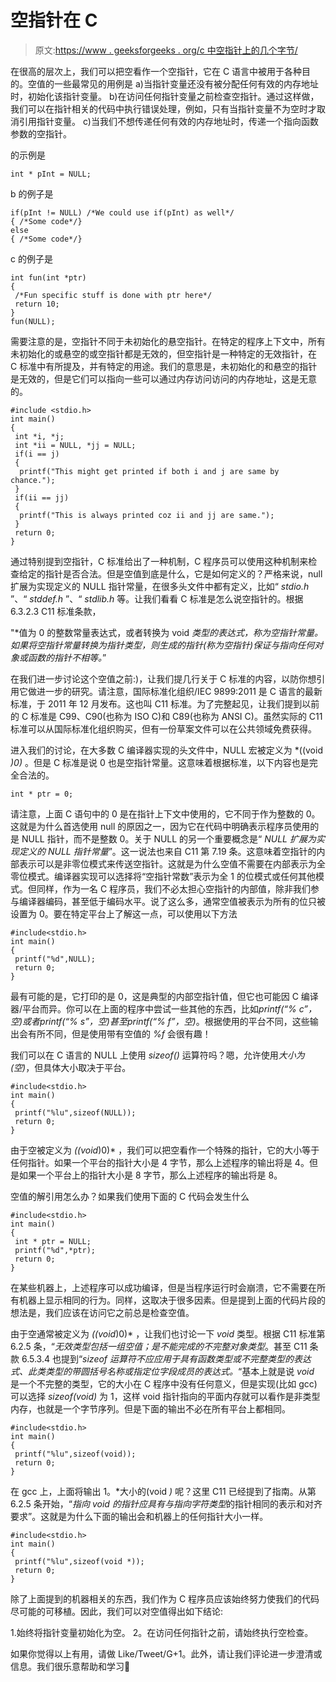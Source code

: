 # 空指针在 C

> 原文:[https://www . geeksforgeeks . org/c 中空指针上的几个字节/](https://www.geeksforgeeks.org/few-bytes-on-null-pointer-in-c/)

在很高的层次上，我们可以把空看作一个空指针，它在 C 语言中被用于各种目的。空值的一些最常见的用例是
a)当指针变量还没有被分配任何有效的内存地址时，初始化该指针变量。
b)在访问任何指针变量之前检查空指针。通过这样做，我们可以在指针相关的代码中执行错误处理，例如，只有当指针变量不为空时才取消引用指针变量。
c)当我们不想传递任何有效的内存地址时，传递一个指向函数参数的空指针。

的示例是

```
int * pInt = NULL;
```

b 的例子是

```
if(pInt != NULL) /*We could use if(pInt) as well*/
{ /*Some code*/}
else
{ /*Some code*/}
```

c 的例子是

```
int fun(int *ptr)
{
 /*Fun specific stuff is done with ptr here*/
 return 10;
}
fun(NULL);
```

需要注意的是，空指针不同于未初始化的悬空指针。在特定的程序上下文中，所有未初始化的或悬空的或空指针都是无效的，但空指针是一种特定的无效指针，在 C 标准中有所提及，并有特定的用途。我们的意思是，未初始化的和悬空的指针是无效的，但是它们可以指向一些可以通过内存访问访问的内存地址，这是无意的。

```
#include <stdio.h>
int main()
{
 int *i, *j;
 int *ii = NULL, *jj = NULL;
 if(i == j)
 {
  printf("This might get printed if both i and j are same by chance.");
 }
 if(ii == jj)
 {
  printf("This is always printed coz ii and jj are same.");
 }
 return 0;
}
```

通过特别提到空指针，C 标准给出了一种机制，C 程序员可以使用这种机制来检查给定的指针是否合法。但是空值到底是什么，它是如何定义的？严格来说，null 扩展为实现定义的 NULL 指针常量，在很多头文件中都有定义，比如“ *stdio.h* ”、“ *stddef.h* ”、“ *stdlib.h* 等。让我们看看 C 标准是怎么说空指针的。根据 6.3.2.3 C11 标准条款，

"*值为 0 的整数常量表达式，或者转换为 void *类型的表达式，称为空指针常量。如果将空指针常量转换为指针类型，则生成的指针(称为空指针)保证与指向任何对象或函数的指针不相等。*”

在我们进一步讨论这个空值之前:)，让我们提几行关于 C 标准的内容，以防你想引用它做进一步的研究。请注意，国际标准化组织/IEC 9899:2011 是 C 语言的最新标准，于 2011 年 12 月发布。这也叫 C11 标准。为了完整起见，让我们提到以前的 C 标准是 C99、C90(也称为 ISO C)和 C89(也称为 ANSI C)。虽然实际的 C11 标准可以从国际标准化组织购买，但有一份草案文件可以在公共领域免费获得。

进入我们的讨论，在大多数 C 编译器实现的头文件中，NULL 宏被定义为 *((void *)0)* 。但是 C 标准是说 0 也是空指针常量。这意味着根据标准，以下内容也是完全合法的。

```
int * ptr = 0;
```

请注意，上面 C 语句中的 0 是在指针上下文中使用的，它不同于作为整数的 0。这就是为什么首选使用 null 的原因之一，因为它在代码中明确表示程序员使用的是 NULL 指针，而不是整数 0。关于 NULL 的另一个重要概念是“ *NULL 扩展为实现定义的 NULL 指针常量*”。这一说法也来自 C11 第 7.19 条。这意味着空指针的内部表示可以是非零位模式来传送空指针。这就是为什么空值不需要在内部表示为全零位模式。编译器实现可以选择将“空指针常数”表示为全 1 的位模式或任何其他模式。但同样，作为一名 C 程序员，我们不必太担心空指针的内部值，除非我们参与编译器编码，甚至低于编码水平。说了这么多，通常空值被表示为所有的位只被设置为 0。要在特定平台上了解这一点，可以使用以下方法

```
#include<stdio.h>
int main()
{
 printf("%d",NULL);
 return 0;
}
```

最有可能的是，它打印的是 0，这是典型的内部空指针值，但它也可能因 C 编译器/平台而异。你可以在上面的程序中尝试一些其他的东西，比如*printf(“% c”，空)*或者*printf(“% s”，空)*甚至*printf(“% f”，空)*。根据使用的平台不同，这些输出会有所不同，但是使用带有空值的 *%f* 会很有趣！

我们可以在 C 语言的 NULL 上使用 *sizeof()* 运算符吗？嗯，允许使用*大小为(空)*，但具体大小取决于平台。

```
#include<stdio.h>
int main()
{
 printf("%lu",sizeof(NULL));
 return 0;
}
```

由于空被定义为 *((void*)0)* ，我们可以把空看作一个特殊的指针，它的大小等于任何指针。如果一个平台的指针大小是 4 字节，那么上述程序的输出将是 4。但是如果一个平台上的指针大小是 8 字节，那么上述程序的输出将是 8。

空值的解引用怎么办？如果我们使用下面的 C 代码会发生什么

```
#include<stdio.h>
int main()
{
 int * ptr = NULL;
 printf("%d",*ptr);
 return 0;
}
```

在某些机器上，上述程序可以成功编译，但是当程序运行时会崩溃，它不需要在所有机器上显示相同的行为。同样，这取决于很多因素。但是提到上面的代码片段的想法是，我们应该在访问它之前总是检查空值。

由于空通常被定义为 *((void*)0)* ，让我们也讨论一下 *void* 类型。根据 C11 标准第 6.2.5 条，“*无效类型包括一组空值；是不能完成的不完整对象类型*。甚至 C11 条款 6.5.3.4 也提到“*sizeof 运算符不应应用于具有函数类型或不完整类型的表达式、此类类型的带圆括号名称或指定位字段成员的表达式。*“基本上就是说 *void* 是一个不完整的类型，它的大小在 C 程序中没有任何意义，但是实现(比如 gcc)可以选择 *sizeof(void)* 为 1，这样 void 指针指向的平面内存就可以看作是非类型内存，也就是一个字节序列。但是下面的输出不必在所有平台上都相同。

```
#include<stdio.h>
int main()
{
 printf("%lu",sizeof(void));
 return 0;
}
```

在 gcc 上，上面将输出 1。*大小的(void *)* 呢？这里 C11 已经提到了指南。从第 6.2.5 条开始，“*指向 void 的指针应具有与指向字符类型*的指针相同的表示和对齐要求”。这就是为什么下面的输出会和机器上的任何指针大小一样。

```
#include<stdio.h>
int main()
{
 printf("%lu",sizeof(void *));
 return 0;
}
```

除了上面提到的机器相关的东西，我们作为 C 程序员应该始终努力使我们的代码尽可能的可移植。因此，我们可以对空值得出如下结论:

1.始终将指针变量初始化为空。
2。在访问任何指针之前，请始终执行空检查。

如果你觉得以上有用，请做 Like/Tweet/G+1。此外，请让我们评论进一步澄清或信息。我们很乐意帮助和学习🙂